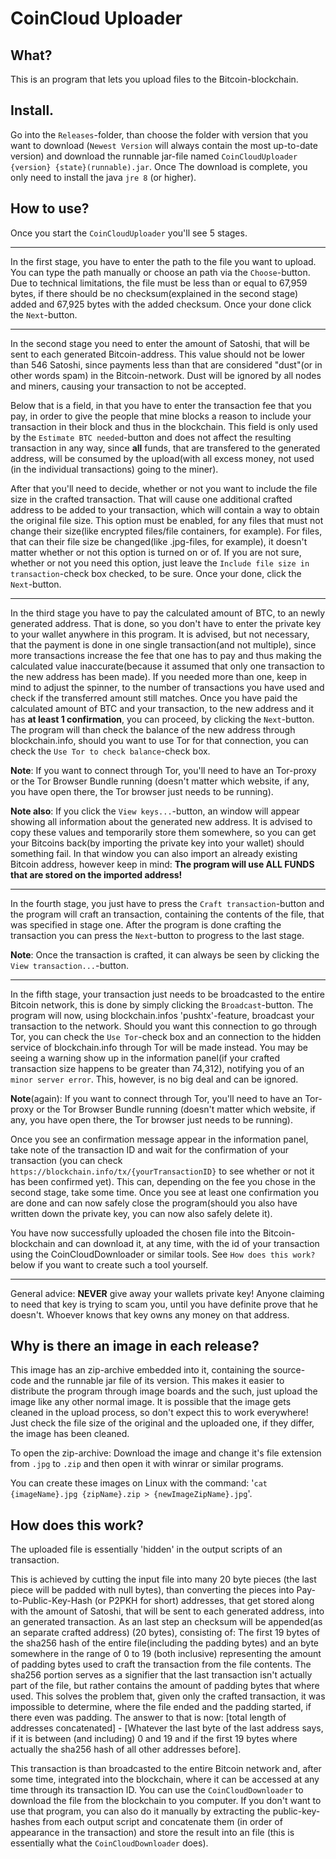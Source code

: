 # CoinCloud Uploader

## What?
This is an program that lets you upload files to the Bitcoin-blockchain.
## Install.
Go into the `Releases`-folder, than choose the folder with version that you want to download (`Newest Version` will always contain the most up-to-date version) and download the runnable jar-file named `CoinCloudUploader {version} {state}(runnable).jar`. Once The download is complete, you only need to install the java `jre 8` (or higher).
## How to use?
Once you start the `CoinCloudUploader` you'll see 5 stages.

---
In the first stage, you have to enter the path to the file you want to upload. You can type the path manually or choose an path via the `Choose`-button. Due to technical limitations, the file must be less than or equal to 67,959 bytes, if there should be no checksum(explained in the second stage) added and 67,925 bytes with the added checksum. Once your done click the `Next`-button.

---
In the second stage you need to enter the amount of Satoshi, that will be sent to each generated Bitcoin-address. This value should not be lower than 546 Satoshi, since payments less than that are considered "dust"(or in other words spam) in the Bitcoin-network. Dust will be ignored by all nodes and miners, causing your transaction to not be accepted.

Below that is a field, in that you have to enter the transaction fee that you pay, in order to give the people that mine blocks a reason to include your transaction in their block and thus in the blockchain. This field is only used by the `Estimate BTC needed`-button and does not affect the resulting transaction in any way, since **all** funds, that are transfered to the generated address, will be consumed by the upload(with all excess money, not used (in the individual transactions) going to the miner).

After that you'll need to decide, whether or not you want to include the file size in the crafted transaction. That will cause one additional crafted address to be added to your transaction, which will contain a way to obtain the original file size. This option must be enabled, for any files that must not change their size(like encrypted files/file containers, for example). For files, that can their file size be changed(like .jpg-files, for example), it doesn't matter whether or not this option is turned on or of.
If you are not sure, whether or not you need this option, just leave the `Include file size in transaction`-check box checked, to be sure.
Once your done, click the `Next`-button. 

---
In the third stage you have to pay the calculated amount of BTC, to an newly generated address. That is done, so you don't have to enter the private key to your wallet anywhere in this program. It is advised, but not necessary, that the payment is done in one single transaction(and not multiple), since more transactions increase the fee that one has to pay and thus making the calculated value inaccurate(because it assumed that only one transaction to the new address has been made). If you needed more than one, keep in mind to adjust the spinner, to the number of transactions you have used and check if the transferred amount still matches. Once you have paid the calculated amount of BTC and your transaction, to the new address and it has **at least 1 confirmation**, you can proceed, by clicking the `Next`-button. The program will than check the balance of the new address through blockchain.info, should you want to use Tor for that connection, you can check the `Use Tor to check balance`-check box.

**Note**: If you want to connect through Tor, you'll need to have an Tor-proxy or the Tor Browser Bundle running (doesn't matter which website, if any, you have open there, the Tor browser just needs to be running).

**Note also**: If you click the `View keys...`-button, an window will appear showing all information about the generated new address. It is advised to copy these values and temporarily store them somewhere, so you can get your Bitcoins back(by importing the private key into your wallet) should something fail. In that window you can also import an already existing Bitcoin address, however keep in mind: **The program will use ALL FUNDS that are stored on the imported address!**

---
In the fourth stage, you just have to press the `Craft transaction`-button and the program will craft an transaction, containing the contents of the file, that was specified in stage one. After the program is done crafting the transaction you can press the `Next`-button to progress to the last stage.

**Note**: Once the transaction is crafted, it can always be seen by clicking the `View transaction...`-button.

---
In the fifth stage, your transaction just needs to be broadcasted to the entire Bitcoin network, this is done by simply clicking the `Broadcast`-button. The program will now, using blockchain.infos 'pushtx'-feature, broadcast your transaction to the network. Should you want this connection to go through Tor, you can check the `Use Tor`-check box and an connection to the hidden service of blockchain.info through Tor will be made instead. You may be seeing a warning show up in the information panel(if your crafted transaction size happens to be greater than 74,312), notifying you of an `minor server error`. This, however, is no big deal and can be ignored.

**Note**(again): If you want to connect through Tor, you'll need to have an Tor-proxy or the Tor Browser Bundle running (doesn't matter which website, if any, you have open there, the Tor browser just needs to be running).

Once you see an confirmation message appear in the information panel, take note of the transaction ID and wait for the confirmation of your transaction (you can check `https://blockchain.info/tx/{yourTransactionID}` to see whether or not it has been confirmed yet). This can, depending on the fee you chose in the second stage, take some time. Once you see at least one confirmation you are done and can now safely close the program(should you also have written down the private key, you can now also safely delete it).

You have now successfully uploaded the chosen file into the Bitcoin-blockchain and can download it, at any time, with the id of your transaction using the CoinCloudDownloader or similar tools. See `How does this work?` below if you want to create such a tool yourself.

---
General advice: **NEVER** give away your wallets private key! Anyone claiming to need that key is trying to scam you, until you have definite prove that he doesn't. Whoever knows that key owns any money on that address.
## Why is there an image in each release?
This image has an zip-archive embedded into it, containing the source-code and the runnable jar file of its version. This makes it easier to distribute the program through image boards and the such, just upload the image like any other normal image.
It is possible that the image gets cleaned in the upload process, so don't expect this to work everywhere! Just check the file size of the original and the uploaded one, if they differ, the image has been cleaned.

To open the zip-archive: Download the image and change it's file extension from `.jpg` to `.zip` and then open it with winrar or similar programs.

You can create these images on Linux with the command: '`cat {imageName}.jpg {zipName}.zip > {newImageZipName}.jpg`'.
## How does this work?
The uploaded file is essentially 'hidden' in the output scripts of an transaction.

This is achieved by cutting the input file into many 20 byte pieces (the last piece will be padded with null bytes), than converting the pieces into Pay-to-Public-Key-Hash (or P2PKH for short) addresses, that get stored along with the amount of Satoshi, that will be sent to each generated address, into an generated transaction. As an last step an checksum will be appended(as an separate crafted address) (20 bytes), consisting of: The first 19 bytes of the sha256 hash of the entire file(including the padding bytes) and an byte somewhere in the range of 0 to 19 (both inclusive) representing the amount of padding bytes used to craft the transaction from the file contents. The sha256 portion serves as a signifier that the last transaction isn't actually part of the file, but rather contains the amount of padding bytes that where used. This solves the problem that, given only the crafted transaction, it was impossible to determine, where the file ended and the padding started, if there even was padding. The answer to that is now: [total length of addresses concatenated] - [Whatever the last byte of the last address says, if it is between (and including) 0 and 19 and if the first 19 bytes where actually the sha256 hash of all other addresses before].

This transaction is than broadcasted to the entire Bitcoin network and, after some time, integrated into the blockchain, where it can be accessed at any time through its transaction ID. You can use the `CoinCloudDownloader` to download the file from the blockchain to you computer. If you don't want to use that program, you can also do it manually by extracting the public-key-hashes from each output script and concatenate them (in order of appearance in the transaction) and store the result into an file (this is essentially what the `CoinCloudDownloader` does).